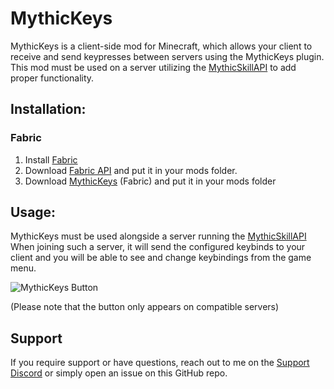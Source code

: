 # MythicKeys

MythicKeys is a client-side mod for Minecraft, which allows your client to receive and send keypresses between servers using the MythicKeys plugin.
This mod must be used on a server utilizing the [MythicSkillAPI](https://github.com/alvindimas05/MythicSkillAPI) to add proper functionality.

## Installation:
### **Fabric**
1. Install [Fabric](https://fabricmc.net/use/installer/)
2. Download [Fabric API](https://modrinth.com/mod/fabric-api) and put it in your mods folder.
3. Download [MythicKeys](https://github.com/alvindimas05/MythicKeys/releases) (Fabric) and put it in your mods folder

[//]: # (- **NeoForge**)

[//]: # (1. Install [NeoForge]&#40;https://projects.neoforged.net/neoforged/neoforge&#41;)

[//]: # (3. Download [MythicKeys]&#40;https://github.com/alvindimas05/MythicKeys/releases&#41; &#40;NeoForge&#41; and put it in your mods folder)

## Usage:
MythicKeys must be used alongside a server running the [MythicSkillAPI](https://github.com/alvindimas05/MythicSkillAPI)
When joining such a server, it will send the configured keybinds to your client and you will be able to see and change keybindings from the game menu.

![MythicKeys Button](https://i.imgur.com/LAFh91m.png)

(Please note that the button only appears on compatible servers)

## Support
If you require support or have questions, reach out to me on the [Support Discord](https://discord.gg/bPkStPTmNK) or simply open an issue on this GitHub repo.
